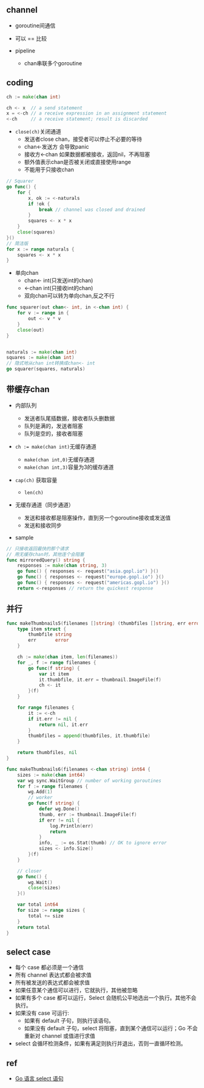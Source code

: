 ## channel

+ goroutine间通信

+ 可以 == 比较

+ pipeline
    + chan串联多个goroutine

## coding
```go
ch := make(chan int)

ch <- x  // a send statement
x = <-ch // a receive expression in an assignment statement
<-ch     // a receive statement; result is discarded
```


+ `close(ch)`关闭通道
    + 发送者close chan，接受者可以停止不必要的等待
    + chan<-发送方 会导致panic
    + 接收方<-chan  如果数据都被接收，返回nil，不再阻塞
    + 额外值表示chan是否被关闭或直接使用range
    + 不能用于只接收chan
```go
// Squarer
go func() {
    for {
        x, ok := <-naturals
        if !ok {
            break // channel was closed and drained
        }
        squares <- x * x
    }
    close(squares)
}()
// 简洁版
for x := range naturals {
    squares <- x * x
}
```

+ 单向chan
    + chan<- int(只发送int的chan)
    + <-chan int(只接收int的chan)
    + 双向chan可以转为单向chan,反之不行
```go
func squarer(out chan<- int, in <-chan int) {
    for v := range in {
        out <- v * v
    }
    close(out)
}


naturals := make(chan int)
squares := make(chan int)
// 隐式地从chan int转换成chan<- int
go squarer(squares, naturals)
```

## 带缓存chan
+ 内部队列
    + 发送者队尾插数据，接收者队头删数据
    + 队列是满的，发送者阻塞
    + 队列是空的，接收者阻塞

+ `ch := make(chan int)`无缓存通道
    + `make(chan int,0)`无缓存通道
    + `make(chan int,3)`容量为3的缓存通道

+ `cap(ch)` 获取容量
    + `len(ch)`

+ 无缓存通道（同步通道）
    + 发送和接收都是阻塞操作，直到另一个goroutine接收或发送值
    + 发送和接收同步

+ sample
```go
// 只接收返回最快的那个请求
// 用无缓存chan时，其他连个会阻塞
func mirroredQuery() string {
    responses := make(chan string, 3)
    go func() { responses <- request("asia.gopl.io") }()
    go func() { responses <- request("europe.gopl.io") }()
    go func() { responses <- request("americas.gopl.io") }()
    return <-responses // return the quickest response

```


## 并行
```go
func makeThumbnails5(filenames []string) (thumbfiles []string, err error) {
    type item struct {
        thumbfile string
        err       error
    }

    ch := make(chan item, len(filenames))
    for _, f := range filenames {
        go func(f string) {
            var it item
            it.thumbfile, it.err = thumbnail.ImageFile(f)
            ch <- it
        }(f)
    }

    for range filenames {
        it := <-ch
        if it.err != nil {
            return nil, it.err
        }
        thumbfiles = append(thumbfiles, it.thumbfile)
    }

    return thumbfiles, nil
}
```

```go
func makeThumbnails6(filenames <-chan string) int64 {
    sizes := make(chan int64)
    var wg sync.WaitGroup // number of working goroutines
    for f := range filenames {
        wg.Add(1)
        // worker
        go func(f string) {
            defer wg.Done()
            thumb, err := thumbnail.ImageFile(f)
            if err != nil {
                log.Println(err)
                return
            }
            info, _ := os.Stat(thumb) // OK to ignore error
            sizes <- info.Size()
        }(f)
    }

    // closer
    go func() {
        wg.Wait()
        close(sizes)
    }()

    var total int64
    for size := range sizes {
        total += size
    }
    return total
}
```


## select case 

+ 每个 case 都必须是一个通信
+ 所有 channel 表达式都会被求值
+ 所有被发送的表达式都会被求值
+ 如果任意某个通信可以进行，它就执行，其他被忽略
+ 如果有多个 case 都可以运行，Select 会随机公平地选出一个执行。其他不会执行。
+ 如果没有 case 可运行:
    + 如果有 default 子句，则执行该语句。
    + 如果没有 default 子句，select 将阻塞，直到某个通信可以运行；Go 不会重新对 channel 或值进行求值
+ select 会循环检测条件，如果有满足则执行并退出，否则一直循环检测。


## ref
+ [Go 语言 select 语句](https://www.runoob.com/go/go-select-statement.html)